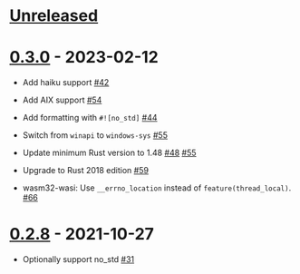 # [Unreleased]

# [0.3.0] - 2023-02-12

- Add haiku support
  [#42](https://github.com/lambda-fairy/rust-errno/pull/42)

- Add AIX support
  [#54](https://github.com/lambda-fairy/rust-errno/pull/54)

- Add formatting with `#![no_std]`
  [#44](https://github.com/lambda-fairy/rust-errno/pull/44)

- Switch from `winapi` to `windows-sys` [#55](https://github.com/lambda-fairy/rust-errno/pull/55)

- Update minimum Rust version to 1.48
  [#48](https://github.com/lambda-fairy/rust-errno/pull/48) [#55](https://github.com/lambda-fairy/rust-errno/pull/55)

- Upgrade to Rust 2018 edition [#59](https://github.com/lambda-fairy/rust-errno/pull/59)

- wasm32-wasi: Use `__errno_location` instead of `feature(thread_local)`. [#66](https://github.com/lambda-fairy/rust-errno/pull/66)

# [0.2.8] - 2021-10-27

- Optionally support no_std
  [#31](https://github.com/lambda-fairy/rust-errno/pull/31)

[Unreleased]: https://github.com/lambda-fairy/rust-errno/compare/v0.3.0...HEAD
[0.3.0]: https://github.com/lambda-fairy/rust-errno/compare/v0.2.8...v0.3.0
[0.2.8]: https://github.com/lambda-fairy/rust-errno/compare/v0.2.7...v0.2.8
